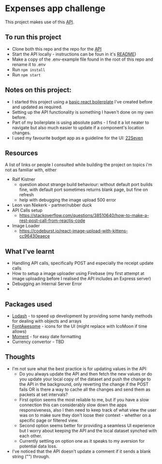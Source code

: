 # Expenses app challenge

This project makes use of this [API](https://github.com/pleo-io/frontend-challenge/tree/master/api).

## To run this project

-   Clone both this repo and the repo for the [API](https://github.com/pleo-io/frontend-challenge/tree/master/api)
-   Start the API locally - instructions can be foun in it's [README](https://github.com/pleo-io/frontend-challenge/tree/master/api))
-   Make a copy of the .env-example file found in the root of this repo and rename it to .env
-   Run `npm install`
-   Run `npm start`

## Notes on this project:

-   I started this project using a [basic react boilerplate](https://github.com/MareliBasson/react-boilerplate-site) I've created before and updated as required.
-   Setting up the API functionality is something I haven't done on my own before.
-   Part of my boilerplate is using absolute paths - I find it a lot neater to navigate but also much easier to update if a component's location changes.
-   I used my favourite budget app as a guideline for the UI: [22Seven](https://www.22seven.com/)

## Resources

A list of links or people I consulted while building the project on topics i'm not as familiar with, either

-   Ralf Kistner
    -   question about strange build behaviour: without default port builds fine, with default port sometimes returns blank page, but fine on refresh
    -   help with debugging the image upload 500 error
-   Leon van Niekerk - partner/rubber duck
-   API Calls setup
    -   https://stackoverflow.com/questions/38510640/how-to-make-a-rest-post-call-from-reactjs-code
-   Image Loader
    -   https://codeburst.io/react-image-upload-with-kittens-cc96430eaece

## What I've learnt

-   Handling API calls, specifically POST and especially the receipt update calls
-   How to setup a image uploader using Firebase (my first attempt at image uploading before I realised the API includes an Express server)
-   Debugging an Internal Server Error
-

## Packages used

-   [Lodash](https://www.npmjs.com/package/lodash) - to speed up development by providing some handy methods for dealing with objects and arrays
-   [FontAwesome](https://github.com/FortAwesome/react-fontawesome) - icons for the UI (might replace with IcoMoon if time allows)
-   [Moment](https://www.npmjs.com/package/react-moment#formatting) - for easy date formatting
-   Currency convertor - TBD

## Thoughts

-   I'm not sure what the best practice is for updating values in the API:
    -   Do you always update the API and then fetch the new values or do you update your local copy of the dataset and push the change to the API in the background, only reverting the change if the POST fails OR is there a way to cache all the changes and send them as packets at set intervals?
    -   First option seems the most reliable to me, but if you have a slow connection this can considerably slow down the apps responsiveness, also I then need to keep track of what view the user was on to make sure they don't loose their context - whether on a specific page or filtered view.
    -   Second option seems better for providing a seamless UI experience but I worry about keeping the API and the local dataset synched with each other.
    -   Currently settling on option one as it speaks to my aversion for potential data loss.
-   I've noticed that the API doesn't update a comment if it sends a blank string ("") through.
